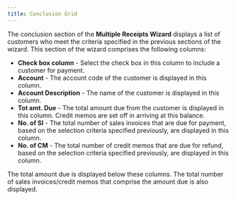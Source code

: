 ```yaml
---
title: Conclusion Grid
---
```



The conclusion section of the **Multiple 
 Receipts Wizard** displays a list of customers who meet the criteria  specified in the previous sections of the wizard. This section of the  wizard comprises the following columns:

- **Check 
 box column** - Select the check box in this column to include a customer  for payment.
- **Account**  - The account code of the customer is displayed in this column.
- **Account 
 Description** - The name of the customer is displayed in this column.
- **Tot 
 amt. Due** -  The total amount due from the customer is displayed in this column. Credit  memos are set off in arriving at this balance.
- **No. 
 of SI**  - The total number of sales invoices that are due for payment, based on  the selection criteria specified previously, are displayed in this column.
- **No. 
 of CM** - The total number of credit memos that are due for refund,  based on the selection criteria specified previously, are displayed in  this column.



The total amount due is displayed below these columns. The total number  of sales invoices/credit memos that comprise the amount due is also displayed.
